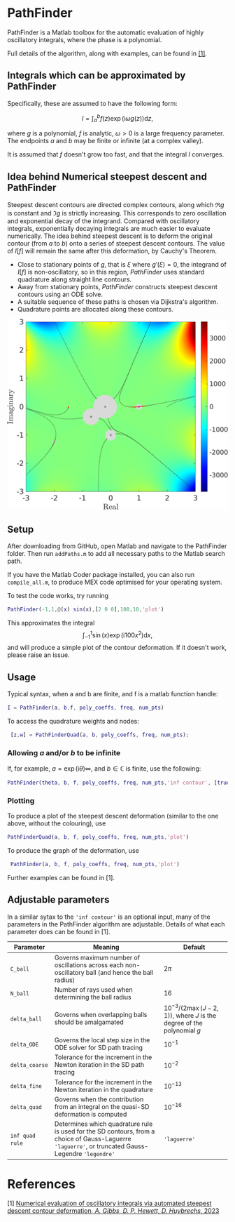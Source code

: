 # PathFinder

PathFinder is a Matlab toolbox for the automatic evaluation of highly oscillatory integrals, where the phase is a polynomial.

Full details of the algorithm, along with examples, can be found in [[1]](#references).

## Integrals which can be approximated by PathFinder

Specifically, these are assumed to have the following form:

$$
I = \int_{a}^b f(z)\exp(\mathrm{i}\omega g(z)) \mathrm{d}z,
$$

where $g$ is a polynomial, $f$ is analytic, $\omega>0$ is a large frequency parameter. The endpoints $a$ and $b$ may be finite or infinite (at a complex valley).

It is assumed that $f$ doesn't grow too fast, and that the integral $I$  converges.

## Idea behind Numerical steepest descent and PathFinder

Steepest descent contours are directed complex contours, along which $\Re g$ is constant and $\Im g$ is strictly increasing. This corresponds to zero oscillation and exponential decay of the integrand. Compared with oscillatory integrals, exponentially decaying integrals are much easier to evaluate numerically. The idea behind steepest descent is to deform the original contour (from $a$ to $b$) onto a series of steepest descent contours. The value of $I[f]$ will remain the same after this deformation, by Cauchy's Theorem.

* Close to stationary points of $g$, that is $\xi$ where $g'(\xi)=0$, the integrand of $I[f]$ is non-oscillatory, so in this region, *PathFinder* uses standard quadrature along straight line contours.
* Away from stationary points, *PathFinder* constructs steepest descent contours using an ODE solve.
* A suitable sequence of these paths is chosen via Dijkstra's algorithm.
* Quadrature points are allocated along these contours.

![Example](intro_eg_CROP.png)

## Setup

After downloading from GitHub, open Matlab and navigate to the PathFinder folder. Then run ```addPaths.m``` to add all necessary paths to the Matlab search path.

If you have the Matlab Coder package installed, you can also run ```compile_all.m```, to produce MEX code optimised for your operating system.

To test the code works, try running
```matlab
PathFinder(-1,1,@(x) sin(x),[2 0 0],100,10,'plot')
```
This approximates the integral
$$
\int_{-1}^1\sin(x)\exp(\mathrm{i}100x^2)\mathrm{d}x,
$$
and will produce a simple plot of the contour deformation. If it doesn't work, please raise an issue.

## Usage

Typical syntax, when a and b are finite, and f is a matlab function handle:
```matlab
I = PathFinder(a, b,f, poly_coeffs, freq, num_pts)
 ```
To access the quadrature weights and nodes:
```matlab
 [z,w] = PathFinderQuad(a, b, poly_coeffs, freq, num_pts);
 ```
 ### Allowing $a$ and/or $b$ to be infinite
 If, for example, $a=\exp(\mathrm{i}\theta)\infty$, and $b\in\mathbb{C}$ is finite, use the following:
 ```matlab
 PathFinder(theta, b, f, poly_coeffs, freq, num_pts,'inf contour', [true false])
 ```

 ### Plotting
 To produce a plot of the steepest descent deformation (similar to the one above, without the colouring), use
```matlab
PathFinderQuad(a, b, f, poly_coeffs, freq, num_pts,'plot')
 ```
 To produce the graph of the deformation, use
```matlab
 PathFinder(a, b, f, poly_coeffs, freq, num_pts,'plot')
 ```

 Further examples can be found in [1].
 ## Adjustable parameters

In a similar sytax to the ```'inf contour'``` is an optional input, many of the parameters in the PathFinder algorithm are adjustable. Details of what each parameter does can be found in [1].

|  Parameter |  Meaning |  Default | 
|---|---|---|
|  ```C_ball``` | Governs maximum number of oscillations across each non-oscillatory ball (and hence the ball radius)  |  $2\pi$ |
```N_ball```| Number of rays used when determining the ball radius |  16 |
|```delta_ball```|  Governs when overlapping balls should be amalgamated |  $10^{-3}/(2\max(J-2,1))$, where $J$ is the degree of the polynomial $g$ | 
```delta_ODE```|  Governs the local step size in the ODE solver for SD path tracing | $10^{-1}$ | 
```delta_coarse```|  Tolerance for the increment in the Newton iteration in the SD path tracing | $10^{-2}$   | 
```delta_fine```|  Tolerance for the increment in the Newton iteration in the quadrature | $10^{-13}$  | 
```delta_quad```|  Governs when the contribution from an integral on the quasi-SD deformation is computed | $10^{-16}$  | 
```inf quad rule```|  Determines which quadrature rule is used for the SD contours, from a choice of Gauss-Laguerre ```'laguerre'```, or truncated Gauss-Legendre ```'legendre'``` |  ```'laguerre'``` | 

# References
[1] [Numerical evaluation of oscillatory integrals via automated steepest descent contour deformation, _A. Gibbs, D. P. Hewett, D. Huybrechs_, 2023](https://arxiv.org/abs/2307.07261)